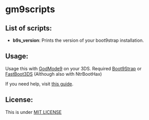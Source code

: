 # gm9scripts

## List of scripts:
* **b9s_version**: Prints the version of your boot9strap installation.

## Usage:
Usage this with [GodMode9](https://github.com/d0k3/GodMode9) on your 3DS. Required [Boot9Strap](https://github.com/SciresM/boot9strap) or [FastBoot3DS](https://github.com/derrekr/fastboot3DS) (Although also with NtrBootHax)

If you need help, visit [this guide](https://3ds.hacks.guide).

## License:
This is under [MIT LICENSE](https://github.com/yonaikerlol/gm9scripts/blob/master/LICENSE)

